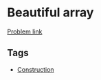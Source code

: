 # Beautiful array

[Problem link](https://leetcode.com/problems/beautiful-array)

## Tags

* [Construction](/README.md#Construction)
